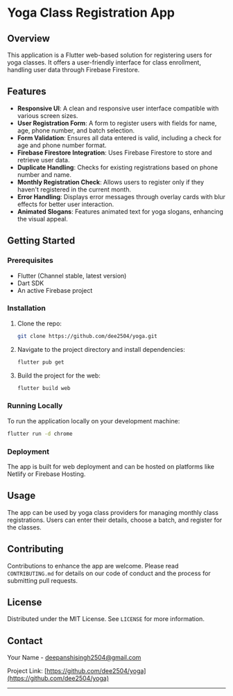 

# Yoga Class Registration App

## Overview

This application is a Flutter web-based solution for registering users for yoga classes. It offers a user-friendly interface for class enrollment, handling user data through Firebase Firestore.

## Features

- **Responsive UI**: A clean and responsive user interface compatible with various screen sizes.
- **User Registration Form**: A form to register users with fields for name, age, phone number, and batch selection.
- **Form Validation**: Ensures all data entered is valid, including a check for age and phone number format.
- **Firebase Firestore Integration**: Uses Firebase Firestore to store and retrieve user data.
- **Duplicate Handling**: Checks for existing registrations based on phone number and name.
- **Monthly Registration Check**: Allows users to register only if they haven't registered in the current month.
- **Error Handling**: Displays error messages through overlay cards with blur effects for better user interaction.
- **Animated Slogans**: Features animated text for yoga slogans, enhancing the visual appeal.

## Getting Started

### Prerequisites

- Flutter (Channel stable, latest version)
- Dart SDK
- An active Firebase project

### Installation

1. Clone the repo:
   ```sh
   git clone https://github.com/dee2504/yoga.git
   ```
2. Navigate to the project directory and install dependencies:
   ```sh
   flutter pub get
   ```
3. Build the project for the web:
   ```sh
   flutter build web
   ```

### Running Locally

To run the application locally on your development machine:
```sh
flutter run -d chrome
```

### Deployment

The app is built for web deployment and can be hosted on platforms like Netlify or Firebase Hosting.

## Usage

The app can be used by yoga class providers for managing monthly class registrations. Users can enter their details, choose a batch, and register for the classes.

## Contributing

Contributions to enhance the app are welcome. Please read `CONTRIBUTING.md` for details on our code of conduct and the process for submitting pull requests.

## License

Distributed under the MIT License. See `LICENSE` for more information.

## Contact

Your Name - deepanshisingh2504@gmail.com

Project Link: [https://github.com/dee2504/yoga](https://github.com/dee2504/yoga)

---

